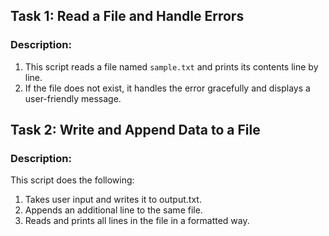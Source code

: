 ## Task 1: Read a File and Handle Errors

### Description:
1. This script reads a file named `sample.txt` and prints its contents line by line.
2. If the file does not exist, it handles the error gracefully and displays a user-friendly message.

## Task 2: Write and Append Data to a File

### Description:
This script does the following:

1. Takes user input and writes it to output.txt.
2. Appends an additional line to the same file.
3. Reads and prints all lines in the file in a formatted way.
